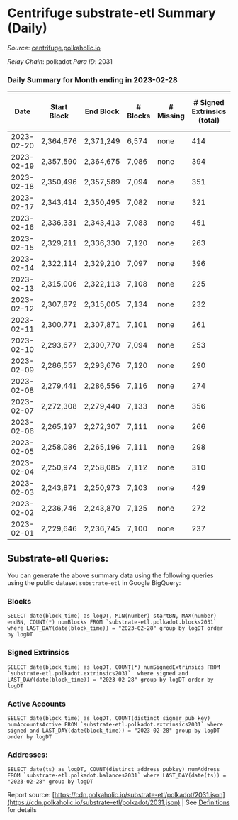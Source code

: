 # Centrifuge substrate-etl Summary (Daily)

_Source_: [centrifuge.polkaholic.io](https://centrifuge.polkaholic.io)

*Relay Chain*: polkadot
*Para ID*: 2031



### Daily Summary for Month ending in 2023-02-28


| Date | Start Block | End Block | # Blocks | # Missing | # Signed Extrinsics (total) | # Active Accounts | # Addresses with Balances | # Events | # Transfers | # XCM Transfers In | # XCM Transfers Out |
| ---- | ----------- | --------- | -------- | --------- | --------------------------- | ----------------- | ------------------------- | -------- | ----------- | ------------------ | ------------------- |
| 2023-02-20 | 2,364,676 | 2,371,249 | 6,574 | none  | 414 | 192 |  | 16,187 | 281 ($9,846.25) |   |   |
| 2023-02-19 | 2,357,590 | 2,364,675 | 7,086 | none  | 394 | 78 | 44,513 | 17,074 | 261  |   |   |
| 2023-02-18 | 2,350,496 | 2,357,589 | 7,094 | none  | 351 |  | 44,493 | 16,742 | 242 ($4,053.20) |   |   |
| 2023-02-17 | 2,343,414 | 2,350,495 | 7,082 | none  | 321 | 135 | 44,481 | 16,509 | 226  |   |   |
| 2023-02-16 | 2,336,331 | 2,343,413 | 7,083 | none  | 451 | 139 | 44,463 | 17,412 | 347  |   |   |
| 2023-02-15 | 2,329,211 | 2,336,330 | 7,120 | none  | 263 | 111 | 44,439 | 16,180 | 184  |   |   |
| 2023-02-14 | 2,322,114 | 2,329,210 | 7,097 | none  | 396 | 119 | 44,429 | 17,079 | 277  |   |   |
| 2023-02-13 | 2,315,006 | 2,322,113 | 7,108 | none  | 225 | 92 | 44,415 | 15,867 | 169 ($55.60) |   |   |
| 2023-02-12 | 2,307,872 | 2,315,005 | 7,134 | none  | 232 | 90 | 44,401 | 15,940 | 147  |   |   |
| 2023-02-11 | 2,300,771 | 2,307,871 | 7,101 | none  | 261 | 109 | 44,391 | 16,096 | 170  |   |   |
| 2023-02-10 | 2,293,677 | 2,300,770 | 7,094 | none  | 253 | 101 | 44,379 | 16,048 | 185  |   |   |
| 2023-02-09 | 2,286,557 | 2,293,676 | 7,120 | none  | 290 | 126 | 44,371 | 16,354 | 196 ($38.06) |   |   |
| 2023-02-08 | 2,279,441 | 2,286,556 | 7,116 | none  | 274 | 109 | 44,351 | 16,209 | 184  |   |   |
| 2023-02-07 | 2,272,308 | 2,279,440 | 7,133 | none  | 356 | 157 | 44,342 | 16,918 | 221  |   |   |
| 2023-02-06 | 2,265,197 | 2,272,307 | 7,111 | none  | 266 | 107 | 44,320 | 16,158 | 188 ($809.13) |   |   |
| 2023-02-05 | 2,258,086 | 2,265,196 | 7,111 | none  | 298 | 128 | 44,309 | 16,361 | 175  |   |   |
| 2023-02-04 | 2,250,974 | 2,258,085 | 7,112 | none  | 310 | 138 | 44,297 | 16,495 | 203 ($4.62) |   |   |
| 2023-02-03 | 2,243,871 | 2,250,973 | 7,103 | none  | 429 | 201 | 44,278 | 17,375 | 278 ($1,590.76) |   |   |
| 2023-02-02 | 2,236,746 | 2,243,870 | 7,125 | none  | 272 | 120 | 44,270 | 16,229 | 188  |   |   |
| 2023-02-01 | 2,229,646 | 2,236,745 | 7,100 | none  | 237 | 104 | 44,260 | 15,938 | 178 ($5,272.38) |   |   |

## Substrate-etl Queries:
You can generate the above summary data using the following queries using the public dataset `substrate-etl` in Google BigQuery:


### Blocks
```
SELECT date(block_time) as logDT, MIN(number) startBN, MAX(number) endBN, COUNT(*) numBlocks FROM `substrate-etl.polkadot.blocks2031`  where LAST_DAY(date(block_time)) = "2023-02-28" group by logDT order by logDT
```


### Signed Extrinsics
```
SELECT date(block_time) as logDT, COUNT(*) numSignedExtrinsics FROM `substrate-etl.polkadot.extrinsics2031`  where signed and LAST_DAY(date(block_time)) = "2023-02-28" group by logDT order by logDT
```


### Active Accounts
```
SELECT date(block_time) as logDT, COUNT(distinct signer_pub_key) numAccountsActive FROM `substrate-etl.polkadot.extrinsics2031` where signed and LAST_DAY(date(block_time)) = "2023-02-28" group by logDT order by logDT
```


### Addresses:
```
SELECT date(ts) as logDT, COUNT(distinct address_pubkey) numAddress FROM `substrate-etl.polkadot.balances2031` where LAST_DAY(date(ts)) = "2023-02-28" group by logDT
```



Report source: [https://cdn.polkaholic.io/substrate-etl/polkadot/2031.json](https://cdn.polkaholic.io/substrate-etl/polkadot/2031.json) | See [Definitions](/DEFINITIONS.md) for details
